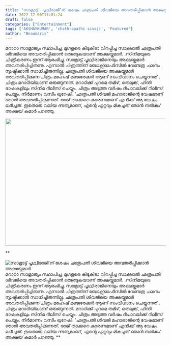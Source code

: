 ```yaml
---
title: "സാമ്രാട്ട്  പൃഥ്വിരാജി’ന് ശേഷം ഛത്രപതി ശിവജിയെ അവതരിപ്പിക്കാൻ അക്ഷയ്കുമാർ"
date: 2022-12-06T11:01:24
draft: false
categories: ["Entertainment"]
tags: ['AKSHAYKUMAR', 'chathrapathi sivaji', 'Featured']
author: "Beaumaris"
---
```


മറാഠാ സാമ്രാജ്യം സ്ഥാപിച്ച, മുഗളരെ കിടുകിടാ വിറപ്പിച്ച സാക്ഷാൽ ഛത്രപതി ശിവജിയെ അവതരിപ്പിക്കാൻ ഒരുങ്ങുകയാണ് അക്ഷയ്കുമാർ. .സിനിമയുടെ ചിത്രീകരണം ഇന്ന് ആരംഭിച്ചു. സാമ്രാട്ട് പൃഥ്വിരാജിനെയും അക്ഷയ്കുമാർ അവതരിപ്പിച്ചിരുന്നു. എന്നാൽ ചിത്രത്തിന് ബോക്സ്ഓഫീസിൽ വേണ്ടത്ര ചലനം സൃഷ്ടിക്കാൻ സാധിച്ചിരുന്നില്ല. ഛത്രപതി ശിവജിയെ അക്ഷയ്കുമാർ അവതരിപ്പിക്കുന്ന ചിത്രം മഹേഷ് മഞ്ജരേക്കര്‍ ആണ് സംവിധാനം ചെയ്യുന്നത് . ചിത്രം മറാഠിയിലാണ് ഒരുങ്ങുന്നത്. മറാഠിക്ക് പുറമെ തമിഴ്, തെലുങ്ക്, ഹിന്ദി ഭാഷകളിലും സിനിമ റിലീസ് ചെയ്യും. ചിത്രം അടുത്ത വർഷം ദീപാവലിക്ക് റിലീസ് ചെയ്യും. നിർമാണം വസീം ഖുറേഷി. 'ഛത്രപതി ശിവജി മഹാരാജിന്റെ വേഷമാണ് ഞാന്‍ അവതരിപ്പിക്കുന്നത്. രാജ് താക്കറെ കാരണമാണ് എനിക്ക് ആ വേഷം ലഭിച്ചത്. ഇതൊരു വലിയ ദൗത്യമാണ്, എന്റെ ഏറ്റവും മികച്ചത് ഞാന്‍ നല്‍കും' അക്ഷയ് കുമാര്‍ പറഞ്ഞു.

<img class="size-full wp-image-365376 aligncenter" src="https://cdn.boolokam.com/articles/2022/12/dqdfffff.webp" alt="" width="710" height="400" />

**


![സാമ്രാട്ട്  പൃഥ്വിരാജി’ന് ശേഷം ഛത്രപതി ശിവജിയെ അവതരിപ്പിക്കാൻ അക്ഷയ്കുമാർ](https://cdn.boolokam.com/articles/2022/12/dqdfffff.webp)മറാഠാ സാമ്രാജ്യം സ്ഥാപിച്ച, മുഗളരെ കിടുകിടാ വിറപ്പിച്ച സാക്ഷാൽ ഛത്രപതി ശിവജിയെ അവതരിപ്പിക്കാൻ ഒരുങ്ങുകയാണ് അക്ഷയ്കുമാർ. .സിനിമയുടെ ചിത്രീകരണം ഇന്ന് ആരംഭിച്ചു. സാമ്രാട്ട് പൃഥ്വിരാജിനെയും അക്ഷയ്കുമാർ അവതരിപ്പിച്ചിരുന്നു. എന്നാൽ ചിത്രത്തിന് ബോക്സ്ഓഫീസിൽ വേണ്ടത്ര ചലനം സൃഷ്ടിക്കാൻ സാധിച്ചിരുന്നില്ല. ഛത്രപതി ശിവജിയെ അക്ഷയ്കുമാർ അവതരിപ്പിക്കുന്ന ചിത്രം മഹേഷ് മഞ്ജരേക്കര്‍ ആണ് സംവിധാനം ചെയ്യുന്നത് . ചിത്രം മറാഠിയിലാണ് ഒരുങ്ങുന്നത്. മറാഠിക്ക് പുറമെ തമിഴ്, തെലുങ്ക്, ഹിന്ദി ഭാഷകളിലും സിനിമ റിലീസ് ചെയ്യും. ചിത്രം അടുത്ത വർഷം ദീപാവലിക്ക് റിലീസ് ചെയ്യും. നിർമാണം വസീം ഖുറേഷി. 'ഛത്രപതി ശിവജി മഹാരാജിന്റെ വേഷമാണ് ഞാന്‍ അവതരിപ്പിക്കുന്നത്. രാജ് താക്കറെ കാരണമാണ് എനിക്ക് ആ വേഷം ലഭിച്ചത്. ഇതൊരു വലിയ ദൗത്യമാണ്, എന്റെ ഏറ്റവും മികച്ചത് ഞാന്‍ നല്‍കും' അക്ഷയ് കുമാര്‍ പറഞ്ഞു. **
